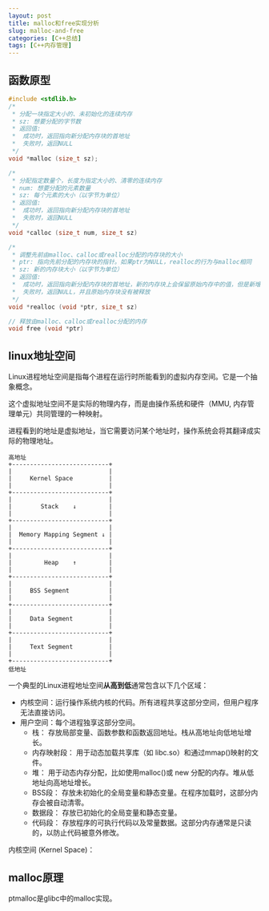 ```yaml
---
layout: post
title: malloc和free实现分析
slug: malloc-and-free
categories: [C++总结]
tags: [C++内存管理]
---
```


## 函数原型
```cpp
#include <stdlib.h>
/*
 * 分配一块指定大小的、未初始化的连续内存
 * sz: 想要分配的字节数
 * 返回值:
 *  成功时，返回指向新分配内存块的首地址
 *  失败时，返回NULL
 */
void *malloc (size_t sz);

/*
 * 分配指定数量个，长度为指定大小的、清零的连续内存
 * num: 想要分配的元素数量
 * sz: 每个元素的大小（以字节为单位）
 * 返回值:
 *  成功时，返回指向新分配内存块的首地址
 *  失败时，返回NULL
 */
void *calloc (size_t num, size_t sz)

/*
 * 调整先前由malloc、calloc或realloc分配的内存块的大小
 * ptr: 指向先前分配的内存块的指针。如果ptr为NULL，realloc的行为与malloc相同
 * sz: 新的内存块大小（以字节为单位）
 * 返回值:
 *  成功时，返回指向新分配内存块的首地址，新的内存块上会保留原始内存中的值，但是新增加的部分是未初始化的（可能会原地调整，首地址不变）
 *  失败时，返回NULL，并且原始内存块没有被释放
 */
void *realloc (void *ptr, size_t sz)

// 释放由malloc、calloc或realloc分配的内存
void free (void *ptr)
```

## linux地址空间
Linux进程地址空间是指每个进程在运行时所能看到的虚拟内存空间。它是一个抽象概念。

这个虚拟地址空间不是实际的物理内存，而是由操作系统和硬件（MMU, 内存管理单元）共同管理的一种映射。

进程看到的地址是虚拟地址，当它需要访问某个地址时，操作系统会将其翻译成实际的物理地址。
```
高地址
+---------------------------+
|                           |
|     Kernel Space          |
|                           |
+---------------------------+
|                           |
|        Stack    ↓         |
|                           |
+---------------------------+
|                           |
|  Memory Mapping Segment ↓ |
|                           |
+---------------------------+
|                           |
|         Heap    ↑         |
|                           |
+---------------------------+
|                           |
|     BSS Segment           |
|                           |
+---------------------------+
|                           |
|     Data Segment          |
|                           |
+---------------------------+
|                           |
|     Text Segment          |
|                           |
+---------------------------+
低地址
```
一个典型的Linux进程地址空间**从高到低**通常包含以下几个区域：
+ 内核空间：运行操作系统内核的代码。所有进程共享这部分空间，但用户程序无法直接访问。
+ 用户空间：每个进程独享这部分空间。
    + 栈： 存放局部变量、函数参数和函数返回地址。栈从高地址向低地址增长。
    + 内存映射段： 用于动态加载共享库（如 libc.so）和通过mmap()映射的文件。
    + 堆： 用于动态内存分配，比如使用malloc()或 new 分配的内存。堆从低地址向高地址增长。
    + BSS段： 存放未初始化的全局变量和静态变量。在程序加载时，这部分内存会被自动清零。
    + 数据段： 存放已初始化的全局变量和静态变量。
    + 代码段： 存放程序的可执行代码以及常量数据。这部分内存通常是只读的，以防止代码被意外修改。











内核空间 (Kernel Space)：

## malloc原理
ptmalloc是glibc中的malloc实现。
